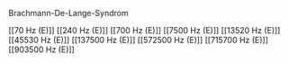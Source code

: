 Brachmann-De-Lange-Syndrom

[[70 Hz (E)]]
[[240 Hz (E)]]
[[700 Hz (E)]]
[[7500 Hz (E)]]
[[13520 Hz (E)]]
[[45530 Hz (E)]]
[[137500 Hz (E)]]
[[572500 Hz (E)]]
[[715700 Hz (E)]]
[[903500 Hz (E)]]